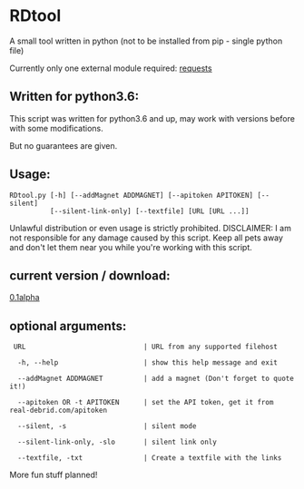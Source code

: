 # RDtool
A small tool written in python (not to be installed from pip - single python file) 

Currently only one external module required:
[requests](https://pypi.python.org/pypi/requests)

 
Written for python3.6:
------------
This script was written for python3.6 and up, may work with versions before with some modifications.

But no guarantees are given.
 
 
Usage:
------------
    RDtool.py [-h] [--addMagnet ADDMAGNET] [--apitoken APITOKEN] [--silent]
              [--silent-link-only] [--textfile] [URL [URL ...]]
              
Unlawful distribution or even usage is strictly prohibited.
DISCLAIMER: I am not responsible for any damage caused by this script.
Keep all pets away and don't let them near you while you're working with this script.

current version / download:
------------  
[0.1alpha](https://github.com/spookyahell/RDtool/releases/download/0.1alpha/RDtool.py)
   
optional arguments:
------------

     URL                             | URL from any supported filehost
     
      -h, --help                     | show this help message and exit

      --addMagnet ADDMAGNET          | add a magnet (Don't forget to quote it!)

      --apitoken OR -t APITOKEN      | set the API token, get it from real-debrid.com/apitoken

      --silent, -s                   | silent mode

      --silent-link-only, -slo       | silent link only

      --textfile, -txt               | Create a textfile with the links
      
      
More fun stuff planned!
